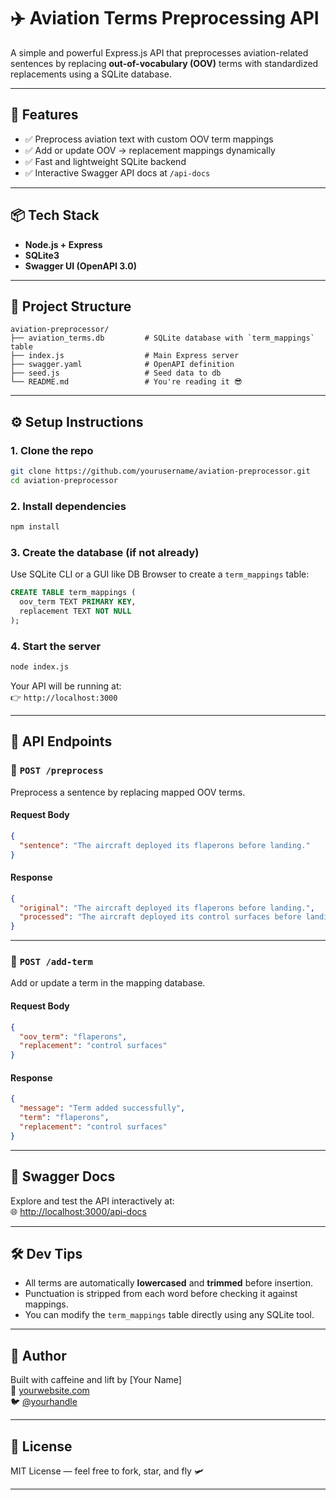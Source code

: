 # ✈️ Aviation Terms Preprocessing API

A simple and powerful Express.js API that preprocesses aviation-related sentences by replacing **out-of-vocabulary (OOV)** terms with standardized replacements using a SQLite database.

---

## 🚀 Features

- ✅ Preprocess aviation text with custom OOV term mappings
- ✅ Add or update OOV → replacement mappings dynamically
- ✅ Fast and lightweight SQLite backend
- ✅ Interactive Swagger API docs at `/api-docs`

---

## 📦 Tech Stack

- **Node.js + Express**
- **SQLite3**
- **Swagger UI (OpenAPI 3.0)**

---

## 📁 Project Structure

```
aviation-preprocessor/
├── aviation_terms.db         # SQLite database with `term_mappings` table
├── index.js                  # Main Express server
├── swagger.yaml              # OpenAPI definition
├── seed.js                   # Seed data to db
└── README.md                 # You're reading it 😎
```

---

## ⚙️ Setup Instructions

### 1. Clone the repo

```bash
git clone https://github.com/yourusername/aviation-preprocessor.git
cd aviation-preprocessor
```

### 2. Install dependencies

```bash
npm install
```

### 3. Create the database (if not already)

Use SQLite CLI or a GUI like DB Browser to create a `term_mappings` table:

```sql
CREATE TABLE term_mappings (
  oov_term TEXT PRIMARY KEY,
  replacement TEXT NOT NULL
);
```

### 4. Start the server

```bash
node index.js
```

Your API will be running at:  
👉 `http://localhost:3000`

---

## 📘 API Endpoints

### 🔹 `POST /preprocess`

Preprocess a sentence by replacing mapped OOV terms.

#### Request Body

```json
{
  "sentence": "The aircraft deployed its flaperons before landing."
}
```

#### Response

```json
{
  "original": "The aircraft deployed its flaperons before landing.",
  "processed": "The aircraft deployed its control surfaces before landing."
}
```

---

### 🔹 `POST /add-term`

Add or update a term in the mapping database.

#### Request Body

```json
{
  "oov_term": "flaperons",
  "replacement": "control surfaces"
}
```

#### Response

```json
{
  "message": "Term added successfully",
  "term": "flaperons",
  "replacement": "control surfaces"
}
```

---

## 🧪 Swagger Docs

Explore and test the API interactively at:  
🌐 [http://localhost:3000/api-docs](http://localhost:3000/api-docs)

---

## 🛠️ Dev Tips

- All terms are automatically **lowercased** and **trimmed** before insertion.
- Punctuation is stripped from each word before checking it against mappings.
- You can modify the `term_mappings` table directly using any SQLite tool.

---

## 🧙 Author

Built with caffeine and lift by [Your Name]  
🔗 [yourwebsite.com](https://yourwebsite.com)  
🐦 [@yourhandle](https://twitter.com/yourhandle)

---

## 📄 License

MIT License — feel free to fork, star, and fly 🛩️

---
